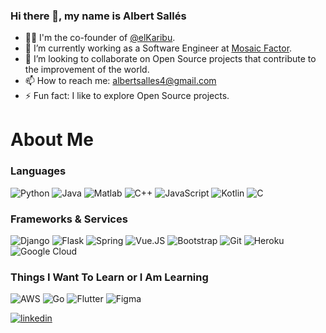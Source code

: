 ### Hi there 👋, my name is Albert Sallés

- 🏋️‍♂️ I'm the co-founder of [@elKaribu](https://github.com/elkaribu).
- 🔭 I’m currently working as a Software Engineer at [Mosaic Factor](https://mosaicfactor.com/).
- 👯 I’m looking to collaborate on Open Source projects that contribute to the improvement of the world.
- 📫 How to reach me: albertsalles4@gmail.com
- ⚡ Fun fact: I like to explore Open Source projects.

<h1>About Me</h1>

<!-- [![Top Langs](https://github-readme-stats.vercel.app/api/top-langs/?username=albertsalles4&theme=dark)](https://github.com/anuraghazra/github-readme-stats) -->

<h3>Languages</h3>


<img alt="Python" src="https://img.shields.io/badge/Python-14354C?style=for-the-badge&logo=python&logoColor=white"/> <img alt="Java" src="https://img.shields.io/badge/Java-ED8B00?style=for-the-badge&logo=java&logoColor=white"/> <img alt="Matlab" src="https://img.shields.io/badge/matlab-EDB120.svg?&style=for-the-badge&logo=matlab&logoColor=white"/> <img alt="C++" src="https://img.shields.io/badge/C%2B%2B-00599C?style=for-the-badge&logo=c%2B%2B&logoColor=white"/> <img alt="JavaScript" src="https://img.shields.io/badge/JavaScript-323330?style=for-the-badge&logo=javascript&logoColor=F7DF1E"/> <img alt="Kotlin" src="https://img.shields.io/badge/Kotlin-0095D5?&style=for-the-badge&logo=kotlin&logoColor=white"/> <img alt="C" src="https://img.shields.io/badge/C-00599C?style=for-the-badge&logo=c&logoColor=white"/>

<h3>Frameworks & Services</h3>

<img alt="Django" src="https://img.shields.io/badge/django%20-%23092E20.svg?&style=for-the-badge&logo=django&logoColor=white"/> <img alt="Flask" src="https://img.shields.io/badge/Flask-000000?style=for-the-badge&logo=flask&logoColor=white"/> <img alt="Spring" src="https://img.shields.io/badge/Spring-6DB33F?style=for-the-badge&logo=spring&logoColor=white"/> <img alt="Vue.JS" src="https://img.shields.io/badge/Vue.js-35495E?style=for-the-badge&logo=vue.js&logoColor=4FC08D"/> <img alt="Bootstrap" src="https://img.shields.io/badge/bootstrap%20-%23563D7C.svg?&style=for-the-badge&logo=bootstrap&logoColor=white"/> <img alt="Git" src="https://img.shields.io/badge/git%20-%23F05033.svg?&style=for-the-badge&logo=git&logoColor=white"/> <img alt="Heroku" src="https://img.shields.io/badge/heroku%20-%23430098.svg?&style=for-the-badge&logo=heroku&logoColor=white"/> <img alt="Google Cloud" src="https://img.shields.io/badge/Google_Cloud-4285F4?style=for-the-badge&logo=google-cloud&logoColor=white"/>


<h3>Things I Want To Learn or I Am Learning</h3>


<img alt="AWS" src="https://img.shields.io/badge/Amazon_AWS-232F3E?style=for-the-badge&logo=amazon-aws&logoColor=white"/> <img alt="Go" src="https://img.shields.io/badge/Go-00ADD8?style=for-the-badge&logo=go&logoColor=white"/> <img alt="Flutter" src="https://img.shields.io/badge/Flutter-02569B?style=for-the-badge&logo=flutter&logoColor=white"/> <img alt="Figma" src="https://img.shields.io/badge/figma%20-%23F24E1E.svg?&style=for-the-badge&logo=figma&logoColor=white"/>


[<img src='https://img.icons8.com/fluency/48/000000/linkedin.png' alt='linkedin'>](https://www.linkedin.com/in/albert-salles/)  
